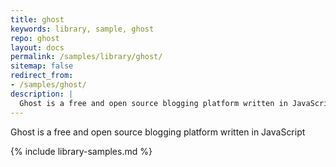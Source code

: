 ```yaml
---
title: ghost
keywords: library, sample, ghost
repo: ghost
layout: docs
permalink: /samples/library/ghost/
sitemap: false
redirect_from:
- /samples/ghost/
description: |
  Ghost is a free and open source blogging platform written in JavaScript
---
```


Ghost is a free and open source blogging platform written in JavaScript


{% include library-samples.md %}
